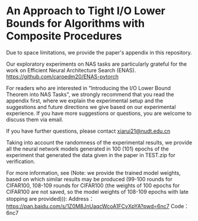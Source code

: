 # An Approach to Tight I/O Lower Bounds for Algorithms with Composite Procedures

Due to space limitations, we provide the paper's appendix in this repository.

Our exploratory experiments on NAS tasks are particularly grateful for the work on Efficient Neural Architecture Search (ENAS).
https://github.com/carpedm20/ENAS-pytorch

For readers who are interested in "Introducing the I/O Lower Bound Theorem into NAS Tasks", we strongly recommend that you read the appendix first, where we explain the experimental setup and the suggestions and future directions we give based on our experimental experience. If you have more suggestions or questions, you are welcome to discuss them via email.

If you have further questions, please contact xiarui21@nudt.edu.cn

Taking into account the randomness of the experimental results, we provide all the neural network models generated in 100 (101) epochs of the experiment that generated the data given in the paper in TEST.zip for verification.

For more information, see (Note: we provide the trained model weights, based on which similar results may be produced (99-100 rounds for CIFAR100, 108-109 rounds for CIFAR100 (the weights of 100 epochs for CIFAR100 are not saved, so the model weights of 108-109 epochs with late stopping are provided))):
Address：https://pan.baidu.com/s/1Z0M8JnUaqcWcoA1FCvXpYA?pwd=6nc7 
Code：6nc7 
